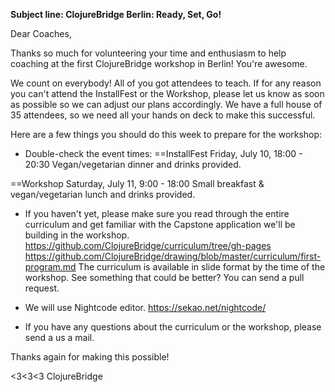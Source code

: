 **Subject line: ClojureBridge Berlin: Ready, Set, Go!**

Dear Coaches,

Thanks so much for volunteering your time and enthusiasm to help coaching at the first ClojureBridge workshop in Berlin! 
You're awesome.

We count on everybody! All of you got attendees to teach.
If for any reason you can't attend the InstallFest or the Workshop, please let us know as soon as possible so we can adjust our plans accordingly. 
We have a full house of 35 attendees, so we need all your hands on deck to make this successful.


Here are a few things you should do this week to prepare for the workshop:
* Double-check the event times: 
==InstallFest Friday, July 10,  18:00 - 20:30 Vegan/vegetarian dinner and drinks provided. 

==Workshop Saturday, July 11, 9:00 - 18:00 Small breakfast & vegan/vegetarian lunch and drinks provided. 

* If you haven't yet, please make sure you read through the entire curriculum and get familiar with the Capstone application we'll be building in the workshop. 
https://github.com/ClojureBridge/curriculum/tree/gh-pages  
https://github.com/ClojureBridge/drawing/blob/master/curriculum/first-program.md
The curriculum is available in slide format by the time of the workshop. 
See something that could be better? You can send a pull request.

* We will use Nightcode editor.
https://sekao.net/nightcode/

* If you have any questions about the curriculum or the workshop, please send a us a mail.

Thanks again for making this possible!

<3<3<3 ClojureBridge

